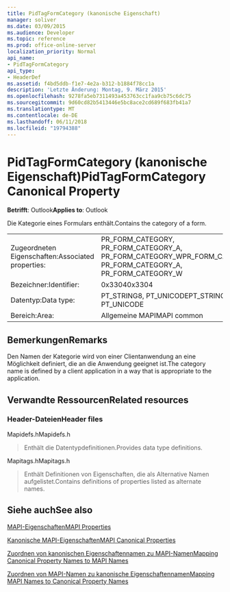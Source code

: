 ```yaml
---
title: PidTagFormCategory (kanonische Eigenschaft)
manager: soliver
ms.date: 03/09/2015
ms.audience: Developer
ms.topic: reference
ms.prod: office-online-server
localization_priority: Normal
api_name:
- PidTagFormCategory
api_type:
- HeaderDef
ms.assetid: f4bd5ddb-f1e7-4e2a-b312-b1884f78cc1a
description: 'Letzte Änderung: Montag, 9. März 2015'
ms.openlocfilehash: 9278fa5eb7311493a453763cc1faa9cb75c6dc75
ms.sourcegitcommit: 9d60cd82b5413446e5bc8ace2cd689f683fb41a7
ms.translationtype: MT
ms.contentlocale: de-DE
ms.lasthandoff: 06/11/2018
ms.locfileid: "19794388"
---
```

# <a name="pidtagformcategory-canonical-property"></a><span data-ttu-id="94cc4-103">PidTagFormCategory (kanonische Eigenschaft)</span><span class="sxs-lookup"><span data-stu-id="94cc4-103">PidTagFormCategory Canonical Property</span></span>

  
  
<span data-ttu-id="94cc4-104">**Betrifft**: Outlook</span><span class="sxs-lookup"><span data-stu-id="94cc4-104">**Applies to**: Outlook</span></span> 
  
<span data-ttu-id="94cc4-105">Die Kategorie eines Formulars enthält.</span><span class="sxs-lookup"><span data-stu-id="94cc4-105">Contains the category of a form.</span></span> 
  
|||
|:-----|:-----|
|<span data-ttu-id="94cc4-106">Zugeordneten Eigenschaften:</span><span class="sxs-lookup"><span data-stu-id="94cc4-106">Associated properties:</span></span>  <br/> |<span data-ttu-id="94cc4-107">PR_FORM_CATEGORY, PR_FORM_CATEGORY_A, PR_FORM_CATEGORY_W</span><span class="sxs-lookup"><span data-stu-id="94cc4-107">PR_FORM_CATEGORY, PR_FORM_CATEGORY_A, PR_FORM_CATEGORY_W</span></span>  <br/> |
|<span data-ttu-id="94cc4-108">Bezeichner:</span><span class="sxs-lookup"><span data-stu-id="94cc4-108">Identifier:</span></span>  <br/> |<span data-ttu-id="94cc4-109">0x3304</span><span class="sxs-lookup"><span data-stu-id="94cc4-109">0x3304</span></span>  <br/> |
|<span data-ttu-id="94cc4-110">Datentyp:</span><span class="sxs-lookup"><span data-stu-id="94cc4-110">Data type:</span></span>  <br/> |<span data-ttu-id="94cc4-111">PT_STRING8, PT_UNICODE</span><span class="sxs-lookup"><span data-stu-id="94cc4-111">PT_STRING8, PT_UNICODE</span></span>  <br/> |
|<span data-ttu-id="94cc4-112">Bereich:</span><span class="sxs-lookup"><span data-stu-id="94cc4-112">Area:</span></span>  <br/> |<span data-ttu-id="94cc4-113">Allgemeine MAPI</span><span class="sxs-lookup"><span data-stu-id="94cc4-113">MAPI common</span></span>  <br/> |
   
## <a name="remarks"></a><span data-ttu-id="94cc4-114">Bemerkungen</span><span class="sxs-lookup"><span data-stu-id="94cc4-114">Remarks</span></span>

<span data-ttu-id="94cc4-115">Den Namen der Kategorie wird von einer Clientanwendung an eine Möglichkeit definiert, die an die Anwendung geeignet ist.</span><span class="sxs-lookup"><span data-stu-id="94cc4-115">The category name is defined by a client application in a way that is appropriate to the application.</span></span> 
  
## <a name="related-resources"></a><span data-ttu-id="94cc4-116">Verwandte Ressourcen</span><span class="sxs-lookup"><span data-stu-id="94cc4-116">Related resources</span></span>

### <a name="header-files"></a><span data-ttu-id="94cc4-117">Header-Dateien</span><span class="sxs-lookup"><span data-stu-id="94cc4-117">Header files</span></span>

<span data-ttu-id="94cc4-118">Mapidefs.h</span><span class="sxs-lookup"><span data-stu-id="94cc4-118">Mapidefs.h</span></span>
  
> <span data-ttu-id="94cc4-119">Enthält die Datentypdefinitionen.</span><span class="sxs-lookup"><span data-stu-id="94cc4-119">Provides data type definitions.</span></span>
    
<span data-ttu-id="94cc4-120">Mapitags.h</span><span class="sxs-lookup"><span data-stu-id="94cc4-120">Mapitags.h</span></span>
  
> <span data-ttu-id="94cc4-121">Enthält Definitionen von Eigenschaften, die als Alternative Namen aufgelistet.</span><span class="sxs-lookup"><span data-stu-id="94cc4-121">Contains definitions of properties listed as alternate names.</span></span>
    
## <a name="see-also"></a><span data-ttu-id="94cc4-122">Siehe auch</span><span class="sxs-lookup"><span data-stu-id="94cc4-122">See also</span></span>



[<span data-ttu-id="94cc4-123">MAPI-Eigenschaften</span><span class="sxs-lookup"><span data-stu-id="94cc4-123">MAPI Properties</span></span>](mapi-properties.md)
  
[<span data-ttu-id="94cc4-124">Kanonische MAPI-Eigenschaften</span><span class="sxs-lookup"><span data-stu-id="94cc4-124">MAPI Canonical Properties</span></span>](mapi-canonical-properties.md)
  
[<span data-ttu-id="94cc4-125">Zuordnen von kanonischen Eigenschaftennamen zu MAPI-Namen</span><span class="sxs-lookup"><span data-stu-id="94cc4-125">Mapping Canonical Property Names to MAPI Names</span></span>](mapping-canonical-property-names-to-mapi-names.md)
  
[<span data-ttu-id="94cc4-126">Zuordnen von MAPI-Namen zu kanonische Eigenschaftennamen</span><span class="sxs-lookup"><span data-stu-id="94cc4-126">Mapping MAPI Names to Canonical Property Names</span></span>](mapping-mapi-names-to-canonical-property-names.md)

